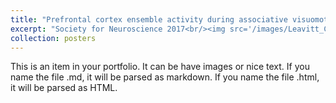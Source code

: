 ```yaml
---
title: "Prefrontal cortex ensemble activity during associative visuomotor rule learning in primates"
excerpt: "Society for Neuroscience 2017<br/><img src='/images/Leavitt_CAN_2017_Poster.png' style="width:50%>"
collection: posters
---
```


This is an item in your portfolio. It can be have images or nice text. If you name the file .md, it will be parsed as markdown. If you name the file .html, it will be parsed as HTML.
